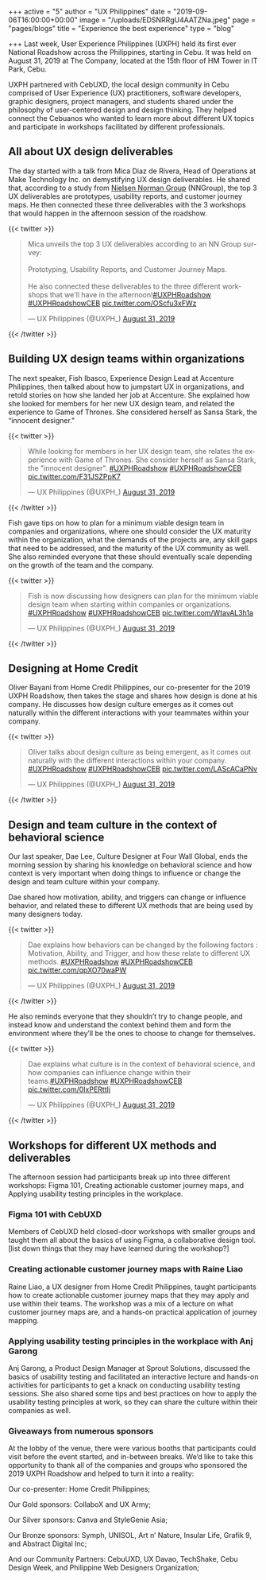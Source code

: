+++
active = "5"
author = "UX Philippines"
date = "2019-09-06T16:00:00+00:00"
image = "/uploads/EDSNRRgU4AATZNa.jpeg"
page = "pages/blogs"
title = "Experience the best experience"
type = "blog"

+++
Last week, User Experience Philippines (UXPH) held its first ever National Roadshow across the Philippines, starting in Cebu. It was held on August 31, 2019 at The Company, located at the 15th floor of HM Tower in IT Park, Cebu.

UXPH partnered with CebUXD, the local design community in Cebu comprised of User Experience (UX) practitioners, software developers, graphic designers, project managers, and students shared under the philosophy of user-centered design and design thinking. They helped connect the Cebuanos who wanted to learn more about different UX topics and participate in workshops facilitated by different professionals.

## All about UX design deliverables

The day started with a talk from Mica Diaz de Rivera, Head of Operations at Make Technology Inc. on demystifying UX design deliverables. He shared that, according to a study from [Nielsen Norman Group](http://nngroup.com) (NNGroup), the top 3 UX deliverables are prototypes, usability reports, and customer journey maps. He then connected these three deliverables with the 3 workshops that would happen in the afternoon session of the roadshow.

{{< twitter >}}
<div class="embed_tweet">
<blockquote class="twitter-tweet" data-conversation="none" data-dnt="true"><p lang="en" dir="ltr">Mica unveils the top 3 UX deliverables according to an NN Group survey:<br><br>Prototyping, Usability Reports, and Customer Journey Maps.<br><br>He also connected these deliverables to the three different workshops that we'll have in the afternoon!<a href="https://twitter.com/hashtag/UXPHRoadshow?src=hash&ref_src=twsrc%5Etfw">#UXPHRoadshow</a> <a href="https://twitter.com/hashtag/UXPHRoadshowCEB?src=hash&ref_src=twsrc%5Etfw">#UXPHRoadshowCEB</a> <a href="https://t.co/OScfu3xFWz">pic.twitter.com/OScfu3xFWz</a></p>— UX Philippines (@UXPH_) <a href="https://twitter.com/UXPH_/status/1167608188130037760?ref_src=twsrc%5Etfw">August 31, 2019</a></blockquote> <script async src="https://platform.twitter.com/widgets.js" charset="utf-8"></script>
</div>
{{< /twitter >}}

## Building UX design teams within organizations

The next speaker, Fish Ibasco, Experience Design Lead at Accenture Philippines, then talked about how to jumpstart UX in organizations, and retold stories on how she landed her job at Accenture. She explained how she looked for members for her new UX design team, and related the experience to Game of Thrones. She considered herself as Sansa Stark, the “innocent designer."

{{< twitter >}}
<div class="embed_tweet">

<blockquote class="twitter-tweet" data-conversation="none" data-dnt="true"><p lang="en" dir="ltr">While looking for members in her UX design team, she relates the experience with Game of Thrones. She consider herself as Sansa Stark, the "innocent designer". <a href="https://twitter.com/hashtag/UXPHRoadshow?src=hash&ref_src=twsrc%5Etfw">#UXPHRoadshow</a> <a href="https://twitter.com/hashtag/UXPHRoadshowCEB?src=hash&ref_src=twsrc%5Etfw">#UXPHRoadshowCEB</a> <a href="https://t.co/F31JSZPpK7">pic.twitter.com/F31JSZPpK7</a></p>— UX Philippines (@UXPH_) <a href="https://twitter.com/UXPH_/status/1167616043277148160?ref_src=twsrc%5Etfw">August 31, 2019</a></blockquote> <script async src="https://platform.twitter.com/widgets.js" charset="utf-8"></script>

</div>
{{< /twitter >}}

Fish gave tips on how to plan for a minimum viable design team in companies and organizations, where one should consider the UX maturity within the organization, what the demands of the projects are, any skill gaps that need to be addressed, and the maturity of the UX community as well. She also reminded everyone that these should eventually scale depending on the growth of the team and the company.

{{< twitter >}}
<div class="embed_tweet">

<blockquote class="twitter-tweet" data-conversation="none" data-dnt="true"><p lang="en" dir="ltr">Fish is now discussing how designers can plan for the minimum viable design team when starting within companies or organizations. <a href="https://twitter.com/hashtag/UXPHRoadshow?src=hash&ref_src=twsrc%5Etfw">#UXPHRoadshow</a> <a href="https://twitter.com/hashtag/UXPHRoadshowCEB?src=hash&ref_src=twsrc%5Etfw">#UXPHRoadshowCEB</a> <a href="https://t.co/WtavAL3h1a">pic.twitter.com/WtavAL3h1a</a></p>— UX Philippines (@UXPH_) <a href="https://twitter.com/UXPH_/status/1167619168549490689?ref_src=twsrc%5Etfw">August 31, 2019</a></blockquote> <script async src="https://platform.twitter.com/widgets.js" charset="utf-8"></script>

</div>
{{< /twitter >}}

## Designing at Home Credit

Oliver Bayani from Home Credit Philippines, our co-presenter for the 2019 UXPH Roadshow, then takes the stage and shares how design is done at his company. He discusses how design culture emerges as it comes out naturally within the different interactions with your teammates within your company.

{{< twitter >}}
<div class="embed_tweet">

<blockquote class="twitter-tweet" data-conversation="none" data-dnt="true"><p lang="en" dir="ltr">Oliver talks about design culture as being emergent, as it comes out naturally with the different interactions within your company. <a href="https://twitter.com/hashtag/UXPHRoadshow?src=hash&ref_src=twsrc%5Etfw">#UXPHRoadshow</a> <a href="https://twitter.com/hashtag/UXPHRoadshowCEB?src=hash&ref_src=twsrc%5Etfw">#UXPHRoadshowCEB</a> <a href="https://t.co/LAScACaPNv">pic.twitter.com/LAScACaPNv</a></p>— UX Philippines (@UXPH_) <a href="https://twitter.com/UXPH_/status/1167626449785802752?ref_src=twsrc%5Etfw">August 31, 2019</a></blockquote> <script async src="https://platform.twitter.com/widgets.js" charset="utf-8"></script>

</div>
{{< /twitter >}}

## Design and team culture in the context of behavioral science

Our last speaker, Dae Lee, Culture Designer at Four Wall Global, ends the morning session by sharing his knowledge on behavioral science and how context is very important when doing things to influence or change the design and team culture within your company.

Dae shared how motivation, ability, and triggers can change or influence behavior, and related these to different UX methods that are being used by many designers today.

{{< twitter >}}
<div class="embed_tweet">

<blockquote class="twitter-tweet" data-conversation="none" data-dnt="true"><p lang="en" dir="ltr">Dae explains how behaviors can be changed by the following factors : Motivation, Ability, and Trigger, and how these relate to different UX methods. <a href="https://twitter.com/hashtag/UXPHRoadshow?src=hash&ref_src=twsrc%5Etfw">#UXPHRoadshow</a> <a href="https://twitter.com/hashtag/UXPHRoadshowCEB?src=hash&ref_src=twsrc%5Etfw">#UXPHRoadshowCEB</a> <a href="https://t.co/qpXO70waPW">pic.twitter.com/qpXO70waPW</a></p>— UX Philippines (@UXPH_) <a href="https://twitter.com/UXPH_/status/1167638578895056898?ref_src=twsrc%5Etfw">August 31, 2019</a></blockquote> <script async src="https://platform.twitter.com/widgets.js" charset="utf-8"></script>

</div>
{{< /twitter >}}

He also reminds everyone that they shouldn’t try to change people, and instead know and understand the context behind them and form the environment where they’ll be the ones to choose to change for themselves.

{{< twitter >}}
<div class="embed_tweet">

<blockquote class="twitter-tweet" data-conversation="none" data-dnt="true"><p lang="en" dir="ltr">Dae explains what culture is in the context of behavioral science, and how companies can influence change within their teams.<a href="https://twitter.com/hashtag/UXPHRoadshow?src=hash&ref_src=twsrc%5Etfw">#UXPHRoadshow</a> <a href="https://twitter.com/hashtag/UXPHRoadshowCEB?src=hash&ref_src=twsrc%5Etfw">#UXPHRoadshowCEB</a> <a href="https://t.co/0IxPERttIj">pic.twitter.com/0IxPERttIj</a></p>— UX Philippines (@UXPH_) <a href="https://twitter.com/UXPH_/status/1167639706374303744?ref_src=twsrc%5Etfw">August 31, 2019</a></blockquote> <script async src="https://platform.twitter.com/widgets.js" charset="utf-8"></script>

</div>
{{< /twitter >}}

## Workshops for different UX methods and deliverables

The afternoon session had participants break up into three different workshops: Figma 101, Creating actionable customer journey maps, and Applying usability testing principles in the workplace.

### Figma 101 with CebUXD

Members of CebUXD held closed-door workshops with smaller groups and taught them all about the basics of using Figma, a collaborative design tool. \[list down things that they may have learned during the workshop?\]

### Creating actionable customer journey maps with Raine Liao

Raine Liao, a UX designer from Home Credit Philippines, taught participants how to create actionable customer journey maps that they may apply and use within their teams. The workshop was a mix of a lecture on what customer journey maps are, and a hands-on practical application of journey mapping.

### Applying usability testing principles in the workplace with Anj Garong

Anj Garong, a Product Design Manager at Sprout Solutions, discussed the basics of usability testing and facilitated an interactive lecture and hands-on activities for participants to get a knack on conducting usability testing sessions. She also shared some tips and best practices on how to apply the usability testing principles at work, so they can share the culture within their companies as well.

### Giveaways from numerous sponsors

At the lobby of the venue, there were various booths that participants could visit before the event started, and in-between breaks. We’d like to take this opportunity to thank all of the companies and groups who sponsored the 2019 UXPH Roadshow and helped to turn it into a reality:

Our co-presenter: Home Credit Philippines;

Our Gold sponsors: CollaboX and UX Army;

Our Silver sponsors: Canva and StyleGenie Asia;

Our Bronze sponsors: Symph, UNISOL, Art n’ Nature, Insular Life, Grafik 9, and Abstract Digital Inc;

And our Community Partners: CebuUXD, UX Davao, TechShake, Cebu Design Week, and Philippine Web Designers Organization;